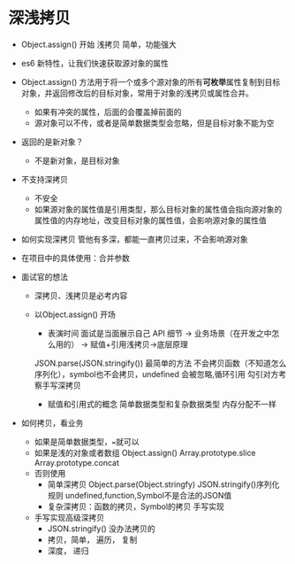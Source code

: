 # 深浅拷贝
- Object.assign() 开始
    浅拷贝 简单，功能强大
- es6 新特性，让我们快速获取源对象的属性
- Object.assign() 方法用于将一个或多个源对象的所有**可枚举**属性复制到目标对象，并返回修改后的目标对象，常用于对象的浅拷贝或属性合并。
    - 如果有冲突的属性，后面的会覆盖掉前面的
    - 源对象可以不传，或者是简单数据类型会忽略，但是目标对象不能为空

- 返回的是新对象？
    - 不是新对象，是目标对象
- 不支持深拷贝
    - 不安全
    - 如果源对象的属性值是引用类型，那么目标对象的属性值会指向源对象的属性值的内存地址，改变目标对象的属性值，会影响源对象的属性值
- 如何实现深拷贝
    管他有多深，都能一直拷贝过来，不会影响源对象
- 在项目中的具体使用：合并参数

- 面试官的想法
    - 深拷贝、浅拷贝是必考内容
    - 以Object.assign() 开场
        - 表演时间 面试是当面展示自己
        API 细节 -> 业务场景（在开发之中怎么用的） -> 赋值+引用浅拷贝->底层原理

        JSON.parse(JSON.stringify()) 最简单的方法
        不会拷贝函数（不知道怎么序列化），symbol也不会拷贝，undefined 会被忽略,循环引用
        勾引对方考察手写深拷贝
        - 赋值和引用式的概念
            简单数据类型和复杂数据类型 内存分配不一样
- 如何拷贝，看业务
    - 如果是简单数据类型，`=`就可以
    - 如果是浅的对象或者数组
        Object.assign()
        Array.prototype.slice
        Array.prototype.concat
    - 否则使用 
        - 简单深拷贝 Object.parse(Object.stringfy)
        JSON.stringify()序列化规则
        undefined,function,Symbol不是合法的JSON值
        - 复杂深拷贝：函数的拷贝，Symbol的拷贝 手写实现
    - 手写实现高级深拷贝
        - JSON.stringify() 没办法拷贝的
        - 拷贝，简单， 遍历， 复制
        - 深度， 递归









